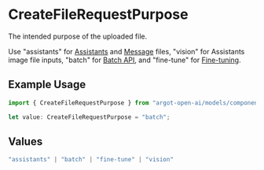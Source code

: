 # CreateFileRequestPurpose

The intended purpose of the uploaded file.

Use "assistants" for [Assistants](/docs/api-reference/assistants) and [Message](/docs/api-reference/messages) files, "vision" for Assistants image file inputs, "batch" for [Batch API](/docs/guides/batch), and "fine-tune" for [Fine-tuning](/docs/api-reference/fine-tuning).


## Example Usage

```typescript
import { CreateFileRequestPurpose } from "argot-open-ai/models/components";

let value: CreateFileRequestPurpose = "batch";
```

## Values

```typescript
"assistants" | "batch" | "fine-tune" | "vision"
```